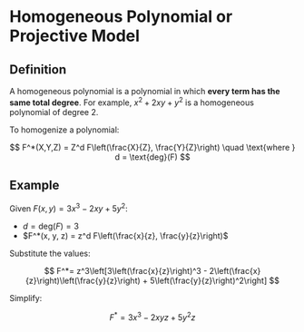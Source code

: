 # Homogeneous Polynomial or Projective Model

## Definition

A homogeneous polynomial is a polynomial in which **every term has the same total degree**. For example, $x^2 + 2xy +
y^2$ is a homogeneous polynomial of degree 2.

To homogenize a polynomial:

$$
F^*(X,Y,Z) = Z^d F\left(\frac{X}{Z}, \frac{Y}{Z}\right) \quad \text{where } d = \text{deg}(F)
$$

## Example

Given $F(x, y) = 3x^3 - 2xy + 5y^2$:

- $d = \text{deg}(F) = 3$
- $F^*(x, y, z) = z^d F\left(\frac{x}{z}, \frac{y}{z}\right)$

Substitute the values:

$$
F^*=
z^3\left[3\left(\frac{x}{z}\right)^3 - 2\left(\frac{x}{z}\right)\left(\frac{y}{z}\right) + 5\left(\frac{y}{z}\right)^2\right]
$$

Simplify:

$$
F^*= 3x^3 - 2xyz + 5y^2z
$$
